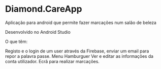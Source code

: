 # Diamond.CareApp
Aplicação para android que permite fazer marcações num salão de beleza

Desenvolvido no Android Studio

O que têm:

Registo e o login de um user através da Firebase, enviar um email para repor a palavra passe.
Menu Hamburguer
Ver e editar as informações da conta utilizador.
Ecrã para realizar marcações.

